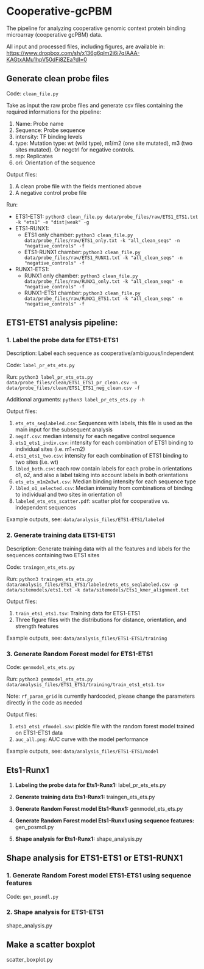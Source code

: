 # Cooperative-gcPBM
The pipeline for analyzing cooperative genomic context protein binding microarray (cooperative gcPBM) data.

All input and processed files, including figures, are available in: https://www.dropbox.com/sh/x136g6plm2i6i7q/AAA-KAGtxAMu1hpV50dFi8ZEa?dl=0

## Generate clean probe files
Code: `clean_file.py`

Take as input the raw probe files and generate csv files containing the required informations for the pipeline:
1. Name: Probe name
2. Sequence: Probe sequence
3. intensity: TF binding levels
4. type: Mutation type: wt (wild type), m1/m2 (one site mutated), m3 (two sites mutated). Or negctrl for negative controls.
5. rep: Replicates
6. ori: Orientation of the sequence

Output files:
1. A clean probe file with the fields mentioned above
2. A negative control probe file

Run:
- ETS1-ETS1: `python3 clean_file.py data/probe_files/raw/ETS1_ETS1.txt -k "ets1" -e "dist|weak" -g`
- ETS1-RUNX1:
  - ETS1 only chamber: `python3 clean_file.py data/probe_files/raw/ETS1_only.txt -k "all_clean_seqs" -n "negative_controls" -f`
  - ETS1-RUNX1 chamber: `python3 clean_file.py data/probe_files/raw/ETS1_RUNX1.txt -k "all_clean_seqs" -n "negative_controls" -f`
- RUNX1-ETS1:
  - RUNX1 only chamber: `python3 clean_file.py data/probe_files/raw/RUNX1_only.txt -k "all_clean_seqs" -n "negative_controls" -f`
  - RUNX1-ETS1 chamber: `python3 clean_file.py data/probe_files/raw/RUNX1_ETS1.txt -k "all_clean_seqs" -n "negative_controls" -f`


## ETS1-ETS1 analysis pipeline:
### 1. Label the probe data for ETS1-ETS1 ###

Description: Label each sequence as cooperative/ambiguous/independent

Code: `label_pr_ets_ets.py`

Run: `python3 label_pr_ets_ets.py data/probe_files/clean/ETS1_ETS1_pr_clean.csv -n data/probe_files/clean/ETS1_ETS1_neg_clean.csv -f`

Additional arguments: `python3 label_pr_ets_ets.py -h`

Output files:
1. `ets_ets_seqlabeled.csv`: Sequences with labels, this file is used as the main input for the subsequent analysis
2. `negdf.csv`: median intensity for each negative control sequence
3. `ets1_ets1_indiv.csv`: intensity for each combination of ETS1 binding to individual sites (i.e. m1+m2)
4. `ets1_ets1_two.csv`: intensity for each combination of ETS1 binding to two sites (i.e. wt)
5. `lbled_both.csv`: each row contain labels for each probe in orientations o1, o2, and also a label taking into account labels in both orientations
6. `ets_ets_m1m2m3wt.csv`: Median binding intensity for each sequence type
7. `lbled_o1_selected.csv`: Median intensity from combinations of binding to individual and two sites in orientation o1
8. `labeled_ets_ets_scatter.pdf`: scatter plot for cooperative vs. independent sequences

Example outputs, see: `data/analysis_files/ETS1-ETS1/labeled`

### 2. Generate training data ETS1-ETS1 ###

Description: Generate training data with all the features and labels for the sequences containing two ETS1 sites

Code: `traingen_ets_ets.py`

Run: `python3 traingen_ets_ets.py data/analysis_files/ETS1_ETS1/labeled/ets_ets_seqlabeled.csv -p data/sitemodels/ets1.txt -k data/sitemodels/Ets1_kmer_alignment.txt`

Output files:
1. `train_ets1_ets1.tsv`: Training data for ETS1-ETS1
2. Three figure files with the distributions for distance, orientation, and strength features

Example outputs, see: `data/analysis_files/ETS1-ETS1/training`

### 3. Generate Random Forest model for ETS1-ETS1 ###
Code: `genmodel_ets_ets.py`

Run: `python3 genmodel_ets_ets.py data/analysis_files/ETS1_ETS1/training/train_ets1_ets1.tsv`

Note: `rf_param_grid` is currently hardcoded, please change the parameters directly in the code as needed

Output files:
1. `ets1_ets1_rfmodel.sav`: pickle file with the random forest model trained on ETS1-ETS1 data
2. `auc_all.png`: AUC curve with the model performance

Example outputs, see: `data/analysis_files/ETS1-ETS1/model`

## Ets1-Runx1
1. **Labeling the probe data for Ets1-Runx1:**
label_pr_ets_ets.py

2. **Generate training data Ets1-Runx1:**
traingen_ets_ets.py

3. **Generate Random Forest model Ets1-Runx1:**
genmodel_ets_ets.py

4. **Generate Random Forest model Ets1-Runx1 using sequence features:**
gen_posmdl.py

5. **Shape analysis for Ets1-Runx1:**
shape_analysis.py

## Shape analysis for ETS1-ETS1 or ETS1-RUNX1

### 1. Generate Random Forest model ETS1-ETS1 using sequence features ###

Code: `gen_posmdl.py`

### 2. Shape analysis for ETS1-ETS1 ###
shape_analysis.py

## Make a scatter boxplot
scatter_boxplot.py
